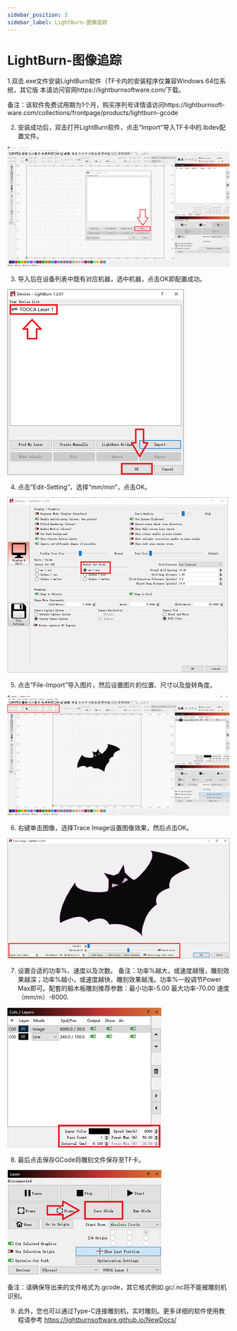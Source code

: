 ```yaml
---
sidebar_position: 3
sidebar_label: LightBurn-图像追踪
---
```

# LightBurn-图像追踪

1.双击.exe文件安装LightBurn软件（TF卡内的安装程序仅兼容Windows 64位系统，其它版
本请访问官网https://lightburnsoftware.com/下载。

备注：该软件免费试用期为1个月，购买序列号详情请访问https://lightburnsoft-
ware.com/collections/frontpage/products/lightburn-gcode

2. 安装成功后，双击打开LightBurn软件，点击“Import”导入TF卡中的.lbdev配置文件。

![](./images/lightburn-trace-image-01.png)

3. 导入后在设备列表中既有对应机器，选中机器，点击OK即配置成功。

![](./images/lightburn-trace-image-02.png)

4. 点击“Edit-Setting”，选择“mm/min”，点击OK。

![](./images/lightburn-trace-image-03.png)

5. 点击“File-Import”导入图片，然后设置图片的位置、尺寸以及旋转角度。

![](./images/lightburn-trace-image-04.png)

6. 右键单击图像，选择Trace Image设置图像效果，然后点击OK。

![](./images/lightburn-trace-image-05.png)

7. 设置合适的功率%、速度以及次数。
备注：功率%越大，或速度越慢，雕刻效果越深；功率%越小，或速度越快，雕刻效果越浅。功率%一般调节Power
Max即可。配套的椴木板雕刻推荐参数：最小功率-5.00 最大功率-70.00 速度（mm/m）-6000.

![](./images/lightburn-trace-image-06.png)

8. 最后点击保存GCode将雕刻文件保存至TF卡。

![](./images/lightburn-trace-image-07.png)

备注：请确保导出来的文件格式为.gcode，其它格式例如.gc/.nc将不能被雕刻机识别。

9. 此外，您也可以通过Type-C连接雕刻机，实时雕刻。更多详细的软件使用教程请参考
https://lightburnsoftware.github.io/NewDocs/
